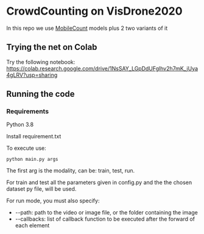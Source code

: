 # CrowdCounting on VisDrone2020

In this repo we use [MobileCount](https://github.com/SelinaFelton/MobileCount) models plus 2 two variants of it

## Trying the net on Colab

Try the following notebook:
https://colab.research.google.com/drive/1NsSAY_LGpDdUFglhv2h7mK_jUya4gLRV?usp=sharing

## Running the code

### Requirements

Python 3.8

Install requirement.txt

To execute use:
  
    python main.py args
    
The first arg is the modality, can be: train, test, run.

For train and test all the parameters given in config.py and the the chosen dataset py file, will be used.

For run mode, you must also specify:

<ul>
<li>--path: path to the video or image file, or the folder containing the image</li>
<li>--callbacks: list of callback function to be executed after the forward of each element</li>
</ul>
